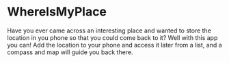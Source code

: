 WhereIsMyPlace
==============
Have you ever came across an interesting place and wanted to store the location in you phone so that you could come back
to it? Well with this app you can! Add the location to your phone and access it later from a list, and a compass and map
will guide you back there.
